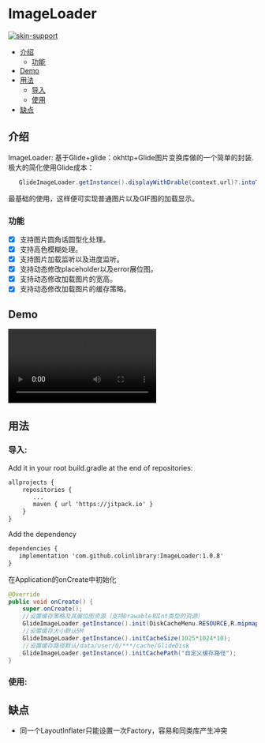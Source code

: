 # ImageLoader

[![skin-support](https://img.shields.io/badge/release-v1.0.8-green.svg)](http://jcenter.bintray.com/skin/support)

* [介绍](#介绍)
  * [功能](#功能)
* [Demo](#demo)
* [用法](#用法)
  * [导入](#导入)
  * [使用](#使用)
* [缺点](#缺点)

## 介绍

ImageLoader: 基于Glide+glide：okhttp+Glide图片变换库做的一个简单的封装.极大的简化使用Glide成本：
```java
   GlideImageLoader.getInstance().displayWithDrable(context,url)?.intoTargetView(imageview)
```
最基础的使用，这样便可实现普通图片以及GIF图的加载显示。

### 功能

* [x] 支持图片圆角话圆型化处理。
* [x] 支持高色模糊处理。
* [x] 支持图片加载监听以及进度监听。
* [x] 支持动态修改placeholder以及error展位图。
* [x] 支持动态修改加载图片的宽高。
* [x] 支持动态修改加载图片的缓存策略。

## Demo

![default](https://github.com/colinlibrary/ImageLoader/blob/master/radio/device-2020-08-01-220928.mp4)

## 用法

   ### 导入:

Add it in your root build.gradle at the end of repositories:
```xml
allprojects {
    repositories {
       ...
       maven { url 'https://jitpack.io' }
    }
}
```
Add the dependency
```xml
dependencies {
   implementation 'com.github.colinlibrary:ImageLoader:1.0.8'
}
```
在Application的onCreate中初始化
    
```java
@Override
public void onCreate() {
    super.onCreate();
    //设置缓存策略及其展位图资源（支持Drawable和Int类型的资源）
    GlideImageLoader.getInstance().init(DiskCacheMenu.RESOURCE,R.mipmap.header,R.mipmap.header);
    //设置缓存大小默认5M
    GlideImageLoader.getInstance().initCacheSize(1025*1024*10);
    //设置缓存路径默认/data/user/0/***/cache/GlideDisk
    GlideImageLoader.getInstance().initCachePath("自定义缓存路径");
}
```

### 使用:


## 缺点

* 同一个LayoutInflater只能设置一次Factory，容易和同类库产生冲突


